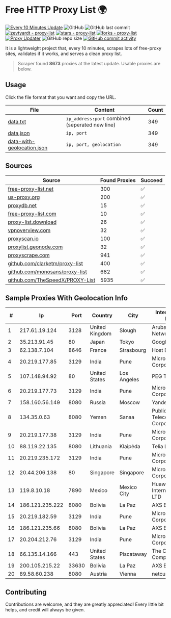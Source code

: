 
# Free HTTP Proxy List 🌍

[![Every 10 Minutes Update](https://github.com/mertguvencli/http-proxy-list/actions/workflows/main.yml/badge.svg?branch=main)](https://github.com/mertguvencli/http-proxy-list/actions/workflows/main.yml)
![GitHub](https://img.shields.io/github/license/mertguvencli/http-proxy-list)
![GitHub last commit](https://img.shields.io/github/last-commit/mertguvencli/http-proxy-list)
[![zevtyardt - proxy-list](https://img.shields.io/static/v1?label=zevtyardt&message=proxy-list&color=blue&logo=github)](https://github.com/zevtyardt/proxy-list "Go to GitHub repo")
[![stars - proxy-list](https://img.shields.io/github/stars/zevtyardt/proxy-list?style=social)](https://github.com/zevtyardt/proxy-list)
[![forks - proxy-list](https://img.shields.io/github/forks/zevtyardt/proxy-list?style=social)](https://github.com/zevtyardt/proxy-list)
[![Proxy Updater](https://github.com/zevtyardt/proxy-list/workflows/Proxy%20Updater/badge.svg)](https://github.com/zevtyardt/proxy-list/actions?query=workflow:"Proxy+Updater")
![GitHub repo size](https://img.shields.io/github/repo-size/zevtyardt/proxy-list)
[![GitHub commit activity](https://img.shields.io/github/commit-activity/m/zevtyardt/proxy-list?logo=commits)](https://github.com/zevtyardt/proxy-list/commits/main)

It is a lightweight project that, every 10 minutes, scrapes lots of free-proxy sites, validates if it works, and serves a clean proxy list.

> Scraper found **8673** proxies at the latest update. Usable proxies are below.

## Usage

Click the file format that you want and copy the URL.

|File|Content|Count|
|----|-------|-----|
|[data.txt](https://raw.githubusercontent.com/mertguvencli/http-proxy-list/main/proxy-list/data.txt)|`ip_address:port` combined (seperated new line)|349|
|[data.json](https://raw.githubusercontent.com/mertguvencli/http-proxy-list/main/proxy-list/data.json)|`ip, port`|349|
|[data-with-geolocation.json](https://raw.githubusercontent.com/mertguvencli/http-proxy-list/main/proxy-list/data-with-geolocation.json)|`ip, port, geolocation`|349|

## Sources

|Source|Found Proxies|Succeed|
|------|-------------|-------|
|[free-proxy-list.net](https://free-proxy-list.net)|300|✅|
|[us-proxy.org](https://www.us-proxy.org)|200|✅|
|[proxydb.net](http://proxydb.net)|15|✅|
|[free-proxy-list.com](https://free-proxy-list.com/?page=&port=&type%5B%5D=http&type%5B%5D=https&up_time=0&search=Search)|10|✅|
|[proxy-list.download](https://www.proxy-list.download/HTTP)|26|✅|
|[vpnoverview.com](https://vpnoverview.com/privacy/anonymous-browsing/free-proxy-servers)|32|✅|
|[proxyscan.io](https://www.proxyscan.io)|100|✅|
|[proxylist.geonode.com](https://proxylist.geonode.com/api/proxy-list?limit=300&page=1&sort_by=lastChecked&sort_type=desc&protocols=http,https)|32|✅|
|[proxyscrape.com](https://api.proxyscrape.com/v2/?request=displayproxies&protocol=http&timeout=10000&country=all&ssl=all&anonymity=all)|941|✅|
|[github.com/clarketm/proxy-list](https://raw.githubusercontent.com/clarketm/proxy-list/master/proxy-list-raw.txt)|400|✅|
|[github.com/monosans/proxy-list](https://raw.githubusercontent.com/monosans/proxy-list/main/proxies/http.txt)|682|✅|
|[github.com/TheSpeedX/PROXY-List](https://raw.githubusercontent.com/TheSpeedX/PROXY-List/master/http.txt)|5935|✅|


## Sample Proxies With Geolocation Info

|#|Ip|Port|Country|City|Internet Service Provider|
|-|--|----|-------|----|-------------------------|
|1|217.61.19.124|3128|United Kingdom|Slough|ArubaCloud UK Network|
|2|35.213.91.45|80|Japan|Tokyo|Google LLC|
|3|62.138.7.104|8646|France|Strasbourg|Host Europe Group|
|4|20.219.177.85|3129|India|Pune|Microsoft Corporation|
|5|107.148.94.92|80|United States|Los Angeles|PEG TECH INC|
|6|20.219.177.73|3129|India|Pune|Microsoft Corporation|
|7|158.160.56.149|8080|Russia|Moscow|Yandex.Cloud LLC|
|8|134.35.0.63|8080|Yemen|Sanaa|Public Telecommunication Corporation|
|9|20.219.177.38|3129|India|Pune|Microsoft Corporation|
|10|88.119.22.135|8080|Lithuania|Klaipėda|Telia Lietuva, AB|
|11|20.219.235.172|3129|India|Pune|Microsoft Corporation|
|12|20.44.206.138|80|Singapore|Singapore|Microsoft Corporation|
|13|119.8.10.18|7890|Mexico|Mexico City|Huawei International Pte. LTD|
|14|186.121.235.222|8080|Bolivia|La Paz|AXS Bolivia S. A.|
|15|20.219.182.59|3129|India|Pune|Microsoft Corporation|
|16|186.121.235.66|8080|Bolivia|La Paz|AXS Bolivia S. A.|
|17|20.204.212.76|3129|India|Pune|Microsoft Corporation|
|18|66.135.14.166|443|United States|Piscataway|The Constant Company, LLC|
|19|200.105.215.22|33630|Bolivia|La Paz|AXS Bolivia S. A.|
|20|89.58.60.238|8080|Austria|Vienna|netcup GmbH|



## Contributing

Contributions are welcome, and they are greatly appreciated! Every
little bit helps, and credit will always be given.

